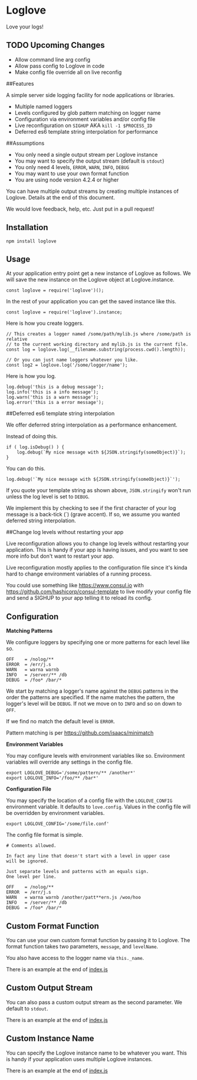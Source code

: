 # Loglove

Love your logs!

## TODO Upcoming Changes

* Allow command line arg config
* Allow pass config to Loglove in code
* Make config file override all on live reconfig

##Features

A simple server side logging facility for node applications or libraries.

* Multiple named loggers
* Levels configured by glob pattern matching on logger name
* Configuration via environment variables and/or config file
* Live reconfiguration on `SIGHUP` AKA `kill -1 $PROCESS_ID`
* Deferred es6 template string interpolation for performance

##Assumptions

* You only need a single output stream per Loglove instance
* You may want to specify the output stream (default is `stdout`)
* You only need 4 levels, `ERROR`, `WARN`, `INFO`, `DEBUG`
* You may want to use your own format function
* You are using node version 4.2.4 or higher

You can have multiple output streams by creating multiple instances of Loglove.
Details at the end of this document.

We would love feedback, help, etc. Just put in a pull request!

## Installation

```
npm install loglove
```

## Usage

At your application entry point get a new instance of Loglove as follows. We
will save the new instance on the Loglove object at Loglove.instance.

```
const loglove = require('loglove')();
```

In the rest of your application you can get the saved instance like this.

```
const loglove = require('loglove').instance;
```

Here is how you create loggers.

```
// This creates a logger named /some/path/mylib.js where /some/path is relative
// to the current working directory and mylib.js is the current file.
const log = loglove.log(__filename.substring(process.cwd().length));

// Or you can just name loggers whatever you like.
const log2 = loglove.log('/some/logger/name');
```

Here is how you log.

```
log.debug('this is a debug message');
log.info('this is a info message');
log.warn('this is a warn message');
log.error('this is a error message');
```

##Deferred es6 template string interpolation

We offer deferred string interpolation as a performance enhancement.

Instead of doing this.

```
if ( log.isDebug() ) {
    log.debug(`My nice message with ${JSON.stringify(someObject)}`);
}
```

You can do this.

```
log.debug('`My nice message with ${JSON.stringify(someObject)}`');
```

If you quote your template string as shown above, `JSON.stringify` won't run
unless the log level is set to `DEBUG`.

We implement this by checking to see if the first character of your log message
is a  back-tick (`) (grave accent). If so, we assume you wanted deferred string
interpolation.

##Change log levels without restarting your app

Live reconfiguration allows you to change log levels without restarting your
application. This is handy if your app is having issues, and you want to
see more info but don't want to restart your app.

Live reconfiguration mostly applies to the configuration file since it's kinda
hard to change environment variables of a running process.

You could use something like https://www.consul.io with
https://github.com/hashicorp/consul-template to live modify your config file and
send a SIGHUP to your app telling it to reload its config.

## Configuration

**Matching Patterns**

We configure loggers by specifying one or more patterns for each level like so.

```
OFF    = /nolog/**
ERROR  = /err/j.s
WARN   = warna warnb
INFO   = /server/** /db
DEBUG  = /foo* /bar/*
```

We start by matching a logger's name against the `DEBUG` patterns in the order
the patterns are specified. If the name matches the pattern, the logger's level
will be `DEBUG`. If not we move on to `INFO` and so on down to `OFF`.

If we find no match the default level is `ERROR`.

Pattern matching is per https://github.com/isaacs/minimatch

**Environment Variables**

You may configure levels with environment variables like so. Environment variables
will override any settings in the config file.

```
export LOGLOVE_DEBUG='/some/pattern/** /another*'
export LOGLOVE_INFO='/foo/** /bar*'
```

**Configuration File**

You may specify the location of a config file with the `LOGLOVE_CONFIG`
environment variable. It defaults to `love.config`. Values in the config file
will be overridden by environment variables.

```
export LOGLOVE_CONFIG='/some/file.conf'
```

The config file format is simple.

```
# Comments allowed.

In fact any line that doesn't start with a level in upper case
will be ignored.

Just separate levels and patterns with an equals sign.
One level per line.

OFF    = /nolog/**
ERROR  = /err/j.s
WARN   = warna warnb /another/patt**ern.js /woo/hoo
INFO   = /server/** /db
DEBUG  = /foo* /bar/*
```

## Custom Format Function

You can use your own custom format function by passing it to Loglove. The format
function takes two parameters, `message`, and `levelName`.

You also have access to the logger name via `this._name`.

There is an example at the end of [index.js](https://github.com/johndstein/loglove/blob/master/index.js#L187)

## Custom Output Stream

You can also pass a custom output stream as the second parameter. We default to
`stdout`.

There is an example at the end of [index.js](https://github.com/johndstein/loglove/blob/master/index.js#L200)

## Custom Instance Name

You can specify the Loglove instance name to be whatever you want. This is handy
if your application uses multiple Loglove instances.

There is an example at the end of [index.js](https://github.com/johndstein/loglove/blob/master/index.js#L214)
